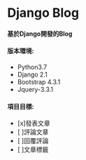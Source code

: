 # Django Blog
#### 基於Django開發的Blog

#### 版本環境:
- Python3.7
- Django 2.1
- Bootstrap 4.3.1
- Jquery-3.3.1

#### 項目目標:
- [x]發表文章
- [ ]評論文章
- [ ]回覆評論
- [ ]文章標籤
